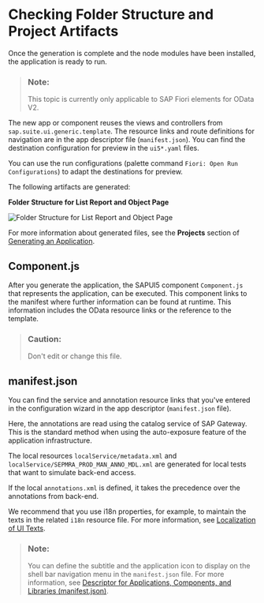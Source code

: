 <!-- loiof7abd1bbc766422e82476e333a46c9a1 -->

# Checking Folder Structure and Project Artifacts

Once the generation is complete and the node modules have been installed, the application is ready to run.

> ### Note:  
> This topic is currently only applicable to SAP Fiori elements for OData V2.

The new app or component reuses the views and controllers from `sap.suite.ui.generic.template`. The resource links and route definitions for navigation are in the app descriptor file \(`manifest.json`\). You can find the destination configuration for preview in the `ui5*.yaml` files.

You can use the run configurations \(palette command `Fiori: Open Run Configurations`\) to adapt the destinations for preview.

The following artifacts are generated:

  
  
**Folder Structure for List Report and Object Page**

![](images/Folder_Structure_for_List_Report_and_Object_Page_c33e8a1.png "Folder Structure for List Report and Object Page")

For more information about generated files, see the **Projects** section of [Generating an Application](https://help.sap.com/docs/SAP_FIORI_tools/17d50220bcd848aa854c9c182d65b699/db44d45051794d778f1dd50def0fa267.html).



## Component.js

After you generate the application, the SAPUI5 component `Component.js` that represents the application, can be executed. This component links to the manifest where further information can be found at runtime. This information includes the OData resource links or the reference to the template.

> ### Caution:  
> Don't edit or change this file.



## manifest.json

You can find the service and annotation resource links that you've entered in the configuration wizard in the app descriptor \(`manifest.json` file\).

Here, the annotations are read using the catalog service of SAP Gateway. This is the standard method when using the auto-exposure feature of the application infrastructure.

The local resources `localService/metadata.xml` and `localService/SEPMRA_PROD_MAN_ANNO_MDL.xml` are generated for local tests that want to simulate back-end access.

If the local `annotations.xml` is defined, it takes the precedence over the annotations from back-end.

We recommend that you use i18n properties, for example, to maintain the texts in the related `i18n` resource file. For more information, see [Localization of UI Texts](localization-of-ui-texts-b8cb649.md).

> ### Note:  
> You can define the subtitle and the application icon to display on the shell bar navigation menu in the `manifest.json` file. For more information, see [Descriptor for Applications, Components, and Libraries \(manifest.json\)](../04_Essentials/descriptor-for-applications-components-and-libraries-manifest-json-be0cf40.md).

